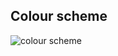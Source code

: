 ## Colour scheme

![colour scheme](https://muslimsmeetonline/platform/blob/master/colour_scheme.png?raw=true)
